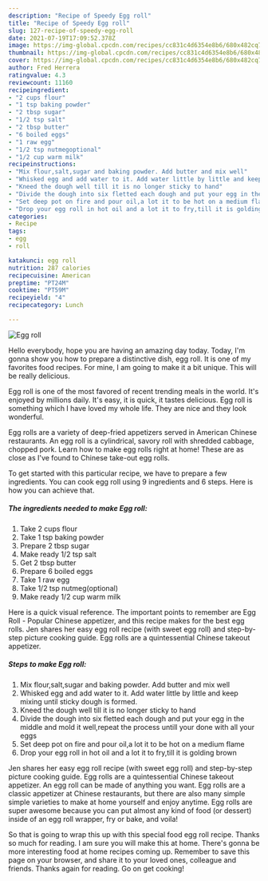 ```yaml
---
description: "Recipe of Speedy Egg roll"
title: "Recipe of Speedy Egg roll"
slug: 127-recipe-of-speedy-egg-roll
date: 2021-07-19T17:09:52.378Z
image: https://img-global.cpcdn.com/recipes/cc831c4d6354e8b6/680x482cq70/egg-roll-recipe-main-photo.jpg
thumbnail: https://img-global.cpcdn.com/recipes/cc831c4d6354e8b6/680x482cq70/egg-roll-recipe-main-photo.jpg
cover: https://img-global.cpcdn.com/recipes/cc831c4d6354e8b6/680x482cq70/egg-roll-recipe-main-photo.jpg
author: Fred Herrera
ratingvalue: 4.3
reviewcount: 11160
recipeingredient:
- "2 cups flour"
- "1 tsp baking powder"
- "2 tbsp sugar"
- "1/2 tsp salt"
- "2 tbsp butter"
- "6 boiled eggs"
- "1 raw egg"
- "1/2 tsp nutmegoptional"
- "1/2 cup warm milk"
recipeinstructions:
- "Mix flour,salt,sugar and baking powder. Add butter and mix well"
- "Whisked egg and add water to it. Add water little by little and keep mixing until sticky dough is formed."
- "Kneed the dough well till it is no longer sticky to hand"
- "Divide the dough into six fletted each dough and put your egg in the middle and mold it well,repeat the process untill your done with all your eggs"
- "Set deep pot on fire and pour oil,a lot it to be hot on a medium flame"
- "Drop your egg roll in hot oil and a lot it to fry,till it is golding brown"
categories:
- Recipe
tags:
- egg
- roll

katakunci: egg roll 
nutrition: 287 calories
recipecuisine: American
preptime: "PT24M"
cooktime: "PT59M"
recipeyield: "4"
recipecategory: Lunch

---
```



![Egg roll](https://img-global.cpcdn.com/recipes/cc831c4d6354e8b6/680x482cq70/egg-roll-recipe-main-photo.jpg)

Hello everybody, hope you are having an amazing day today. Today, I'm gonna show you how to prepare a distinctive dish, egg roll. It is one of my favorites food recipes. For mine, I am going to make it a bit unique. This will be really delicious.

Egg roll is one of the most favored of recent trending meals in the world. It's enjoyed by millions daily. It's easy, it is quick, it tastes delicious. Egg roll is something which I have loved my whole life. They are nice and they look wonderful.

Egg rolls are a variety of deep-fried appetizers served in American Chinese restaurants. An egg roll is a cylindrical, savory roll with shredded cabbage, chopped pork. Learn how to make egg rolls right at home! These are as close as I&#39;ve found to Chinese take-out egg rolls.


To get started with this particular recipe, we have to prepare a few ingredients. You can cook egg roll using 9 ingredients and 6 steps. Here is how you can achieve that.

<!--inarticleads1-->

##### The ingredients needed to make Egg roll:

1. Take 2 cups flour
1. Take 1 tsp baking powder
1. Prepare 2 tbsp sugar
1. Make ready 1/2 tsp salt
1. Get 2 tbsp butter
1. Prepare 6 boiled eggs
1. Take 1 raw egg
1. Take 1/2 tsp nutmeg(optional)
1. Make ready 1/2 cup warm milk


Here is a quick visual reference. The important points to remember are Egg Roll - Popular Chinese appetizer, and this recipe makes for the best egg rolls. Jen shares her easy egg roll recipe (with sweet egg roll) and step-by-step picture cooking guide. Egg rolls are a quintessential Chinese takeout appetizer. 

<!--inarticleads2-->

##### Steps to make Egg roll:

1. Mix flour,salt,sugar and baking powder. Add butter and mix well
1. Whisked egg and add water to it. Add water little by little and keep mixing until sticky dough is formed.
1. Kneed the dough well till it is no longer sticky to hand
1. Divide the dough into six fletted each dough and put your egg in the middle and mold it well,repeat the process untill your done with all your eggs
1. Set deep pot on fire and pour oil,a lot it to be hot on a medium flame
1. Drop your egg roll in hot oil and a lot it to fry,till it is golding brown


Jen shares her easy egg roll recipe (with sweet egg roll) and step-by-step picture cooking guide. Egg rolls are a quintessential Chinese takeout appetizer. An egg roll can be made of anything you want. Egg rolls are a classic appetizer at Chinese restaurants, but there are also many simple simple varieties to make at home yourself and enjoy anytime. Egg rolls are super awesome because you can put almost any kind of food (or dessert) inside of an egg roll wrapper, fry or bake, and voila! 

So that is going to wrap this up with this special food egg roll recipe. Thanks so much for reading. I am sure you will make this at home. There's gonna be more interesting food at home recipes coming up. Remember to save this page on your browser, and share it to your loved ones, colleague and friends. Thanks again for reading. Go on get cooking!
